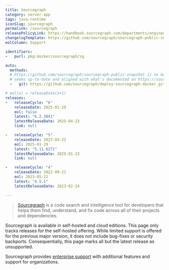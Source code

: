 ```yaml
---
title: Sourcegraph
category: server-app
tags: java-runtime
iconSlug: sourcegraph
permalink: /sourcegraph
releasePolicyLink: https://handbook.sourcegraph.com/departments/engineering/dev/process/releases/
changelogTemplate: https://github.com/sourcegraph/sourcegraph-public-snapshot/releases/tag/v__LATEST__
eolColumn: Support

identifiers:
-   purl: pkg:docker/sourcegraph/sg

auto:
  methods:
  # https://github.com/sourcegraph/sourcegraph-public-snapshot is no more updated, this repository
  # seems up-to-date and aligned with what's documented on https://sourcegraph.com/docs/releases.
  -   git: https://github.com/sourcegraph/deploy-sourcegraph-docker.git

# eol(x) = releaseDate(x+1)
releases:
-   releaseCycle: "6"
    releaseDate: 2025-01-29
    eol: false
    latest: "6.2.3841"
    latestReleaseDate: 2025-04-23
    link: null

-   releaseCycle: "5"
    releaseDate: 2023-03-22
    eol: 2025-01-29
    latest: "5.11.6271"
    latestReleaseDate: 2025-01-23
    link: null

-   releaseCycle: "4"
    releaseDate: 2022-09-22
    eol: 2023-05-22
    latest: "4.5.1"
    latestReleaseDate: 2023-02-24

---
```


> [Sourcegraph](https://sourcegraph.com/) is a code search and intelligence tool for developers that helps
> them find, understand, and fix code across all of their projects and dependencies.

Sourcegraph is available in self-hosted and cloud editions. This page only tracks releases for
the self-hosted offering. While limited support is offered for the previous major version, it does
not include bug-fixes or security backports. Consequentially, this page marks all but the latest
release as unsupported.

Sourcegraph provides [enterprise support](https://sourcegraph.com/pricing) with additional features
and support for organizations.
